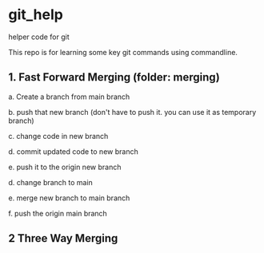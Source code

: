 # git_help
helper code for git 

This repo is for learning some key git commands using commandline. 

## 1. Fast Forward Merging (folder: merging)
a. Create a branch from main branch

b. push that new branch (don't have to push it. you can use it as temporary branch)

c. change code in new branch

d. commit updated code to new branch

e. push it to the origin new branch 

d. change branch to main

e. merge new branch to main branch

f. push the origin main branch

## 2 Three Way Merging 

